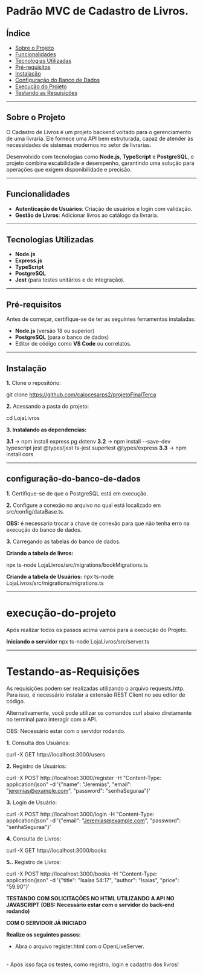 # Padrão MVC de Cadastro de Livros.

## Índice  
- [Sobre o Projeto](#sobre-o-projeto)  
- [Funcionalidades](#funcionalidades)  
- [Tecnologias Utilizadas](#tecnologias-utilizadas)  
- [Pré-requisitos](#pré-requisitos)  
- [Instalação](#instalação)  
- [Configuração do Banco de Dados](#configuração-do-banco-de-dados)  
- [Execução do Projeto](#execução-do-projeto)  
- [Testando as Requisições](#Testando-as-Requisições)


---

## Sobre o Projeto  

O Cadastro de Livros é um projeto backend voltado para o gerenciamento de uma livraria. Ele fornece uma API bem estruturada, capaz de atender às necessidades de sistemas modernos no setor de livrarias.

Desenvolvido com tecnologias como **Node.js**, **TypeScript** e **PostgreSQL**, o projeto combina escabilidade e desempenho, garantindo uma solução para operações que exigem disponibilidade e precisão.

---

## Funcionalidades  

- **Autenticação de Usuários**: Criação de usuários e login com validação.  
- **Gestão de Livros**: Adicionar livros ao catálogo da livraria.  

---

## Tecnologias Utilizadas  

- **Node.js**  
- **Express.js**  
- **TypeScript**  
- **PostgreSQL**  
- **Jest** (para testes unitários e de integração).  

---

## Pré-requisitos  

Antes de começar, certifique-se de ter as seguintes ferramentas instaladas:  

- **Node.js** (versão 18 ou superior)  
- **PostgreSQL** (para o banco de dados)  
- Editor de código como **VS Code** ou correlatos.  

---

## Instalação  

**1.** Clone o repositório:  

git clone https://github.com/caiocesarps2/projetoFinalTerca


**2.** Acessando a pasta do projeto:

cd LojaLivros


**3. Instalando as dependencias:**

**3.1** -> npm install express pg dotenv
**3.2** -> npm install --save-dev typescript jest @types/jest ts-jest supertest @types/express
**3.3** -> npm install cors

---

## configuração-do-banco-de-dados

**1.** Certifique-se de que o PostgreSQL está em execução. 

**2.** Configure a conexão no arquivo no qual está localizado em src/config/dataBase.ts.

**OBS:** é necessario trocar a chave de conexão para que não tenha erro na execução do banco de dados.

**3.** Carregando as tabelas do banco de dados.


**Criando  a tabela de livros:**

npx ts-node LojaLivros/src/migrations/bookMigrations.ts

**Criando a tabela de Usuários:**
npx ts-node LojaLivros/src/migrations/migrations.ts

---

# execução-do-projeto

Após realizar todos os passos acima vamos para a execução do Projeto.

**Iniciando o servidor**
npx ts-node LojaLivros/src/server.ts

---

# Testando-as-Requisições

As requisições podem ser realizadas utilizando o arquivo requests.http. Para isso, é necessário instalar a extensão REST Client no seu editor de código.

Alternativamente, você pode utilizar os comandos curl abaixo diretamente no terminal para interagir com a API. 

OBS: Necessário estar com o servidor rodando.


**1.** Consulta dos Usuários:

curl -X GET http://localhost:3000/users

**2.** Registro de Usuários:

curl -X POST http://localhost:3000/register -H "Content-Type: application/json" -d '{"name": "Jeremias", "email": "jeremias@example.com", "password": "senhaSeguraa"}'


**3.** Login de Usuário:

curl -X POST http://localhost:3000/login -H "Content-Type: application/json" -d '{"email": "Jeremias@example.com", "password": "senhaSeguraa"}'


**4.** Consulta de Livros: 

curl -X GET http://localhost:3000/books

**5..** Registro de Livros:

curl -X POST http://localhost:3000/books -H "Content-Type: application/json" -d '{"title": "Isaías 54:17", "author": "Isaías", "price": "59.90"}'


**TESTANDO COM SOLICITAÇÕES NO HTML UTILIZANDO A API NO JAVASCRIPT  (OBS: Necessário estar com o servidor do back-end rodando)**

**COM O SERVIDOR JÁ INICIADO**

**Realize os seguintes passos:**

- Abra o arquivo register.html com o OpenLiveServer.
<br>
- Após isso faça os testes, como registro, login e cadastro dos livros!
<br>

